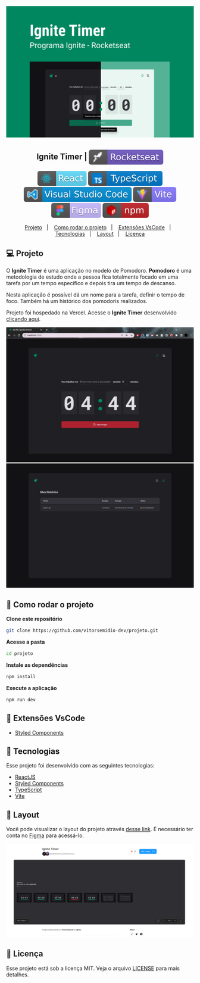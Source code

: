 <img src=".github/ignite-banner.png" alt="banner bacana" />

<h2 align="center">
   Ignite Timer | <img alt="badge rocketseat" align="center" src=".github\rocket.svg">
</h2>

<p align="center">
<img alt="badge react" src=".github/badge-react.svg">
<img alt="badge typescript" src=".github/badge-typescript.svg">
<img alt="badge vscode" src=".github/badge-visual_studio_code.svg">
<img alt="badge vite" src=".github/badge-vitejs.svg">
<img alt="badge figma" src=".github/badge-figma.svg">
<img alt="badge npm" src=".github/badge-npm.svg">
</p>

<p align="center">
  <a href="#-projeto">Projeto</a>&nbsp;&nbsp;&nbsp;|&nbsp;&nbsp;&nbsp;
  <a href="#-como-rodar-o-projeto">Como rodar o projeto</a>&nbsp;&nbsp;&nbsp;|&nbsp;&nbsp;&nbsp;
  <a href="#-extensões-vscode">Extensões VsCode</a>&nbsp;&nbsp;&nbsp;|&nbsp;&nbsp;&nbsp;
  <a href="#-tecnologias">Tecnologias</a>&nbsp;&nbsp;&nbsp;|&nbsp;&nbsp;&nbsp;
  <a href="#-Layout">Layout</a>&nbsp;&nbsp;&nbsp;|&nbsp;&nbsp;&nbsp;
  <a href="#-licença">Licença</a>
</p>

## 💻 Projeto

O **Ignite Timer** é uma aplicação no modelo de Pomodoro. **Pomodoro** é uma metodologia de estudo onde a pessoa fica totalmente focado em uma tarefa por um tempo específico e depois tira um tempo de descanso.

Nesta aplicação é possível dá um nome para a tarefa, definir o tempo de foco. Também há um histórico dos pomodoris realizados.

Projeto foi hospedado na Vercel. Acesse o **Ignite Timer** desenvolvido [clicando aqui]().

<img src=".github/home.png" alt="página inicial do projeto Ignite Timer com pomodoro ligado" />
<img src=".github/historico.png" alt="página de histórico com a listagem dos pomodoros" />

## 🧭 Como rodar o projeto

**Clone este repositório**

```bash
git clone https://github.com/vitorsemidio-dev/projeto.git
```

**Acesse a pasta**

```bash
cd projeto
```

**Instale as dependências**

```bash
npm install
```

**Execute a aplicação**

```bash
npm run dev
```

## 🎉 Extensões VsCode

- [Styled Components](https://marketplace.visualstudio.com/items?itemName=styled-components.vscode-styled-components)

## 🚀 Tecnologias

Esse projeto foi desenvolvido com as seguintes tecnologias:

- [ReactJS](https://pt-br.reactjs.org/)
- [Styled Components](https://styled-components.com/)
- [TypeScript](https://www.typescriptlang.org/pt/)
- [Vite](https://vitejs.dev/)

## 🔖 Layout

Você pode visualizar o layout do projeto através [desse link](https://www.figma.com/community/file/1127351821076435124). É necessário ter conta no [Figma](https://figma.com) para acessá-lo.

<img src=".github/ignite-timer-figma.png" />

## 📝 Licença

Esse projeto está sob a licença MIT. Veja o arquivo [LICENSE](LICENSE) para mais detalhes.
